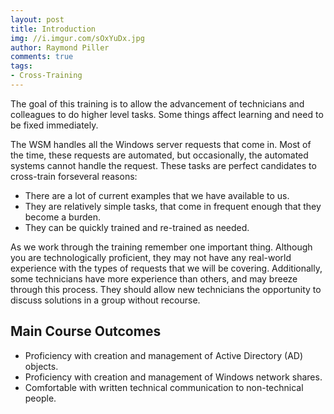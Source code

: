 ```yaml
---
layout: post
title: Introduction
img: //i.imgur.com/sOxYuDx.jpg
author: Raymond Piller
comments: true
tags:
- Cross-Training
---
```

The goal of this training is to allow the advancement of technicians and colleagues to do higher level tasks.
Some things affect learning and need to be fixed immediately.

The WSM handles all the Windows server requests that come in.
Most of the time, these requests are automated, but occasionally, the automated systems cannot handle the request.
These tasks are perfect candidates to cross-train forseveral reasons:

- There are a lot of current examples that we have available to us.
- They are relatively simple tasks, that come in frequent enough that they become a burden.
- They can be quickly trained and re-trained as needed.

As we work through the training remember one important thing.
Although you are technologically proficient, they may not have any real-world experience with the types of requests that we will be covering.
Additionally, some technicians have more experience than others, and may breeze through this process.
They should allow new technicians the opportunity to discuss solutions in a group without recourse.

## Main Course Outcomes

- Proficiency with creation and management of Active Directory (AD) objects.
- Proficiency with creation and management of Windows network shares.
- Comfortable with written technical communication to non-technical people.